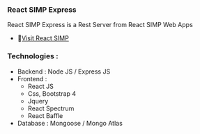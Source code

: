 ### React SIMP Express
React SIMP Express is a Rest Server from React SIMP Web Apps

- 📝[Visit React SIMP](https://yudas1337.github.io/React-SIMP)

### Technologies :
<ul>
<li>Backend  : Node JS / Express JS</li>
<li>Frontend : <ul>
<li>React JS</li>
<li>Css, Bootstrap 4</li>
<li>Jquery</li>
<li>React Spectrum</li>
<li>React Baffle</li>
</ul>
<li>Database : Mongoose / Mongo Atlas</li>
</ul>
